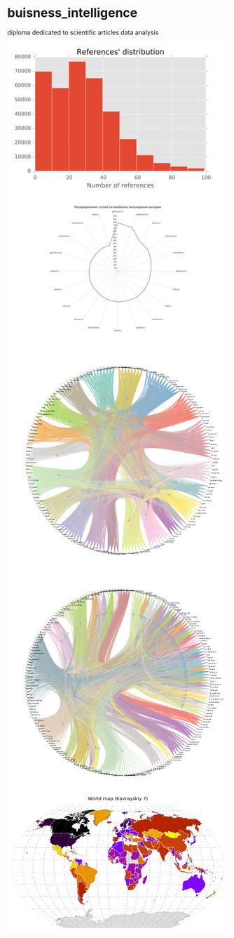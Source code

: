 # buisness_intelligence
diploma dedicated to scientific articles data analysis

![](data/references-1.png "distribution of references in articles")
![](data/count_article_author-1.png "distribution of authors in articles")
![](data/kclustern.png "keywords clusterization")
![](data/cclustern.png "countries clusterization")
![](data/worldmap.png "cluster-painted worldmap")
